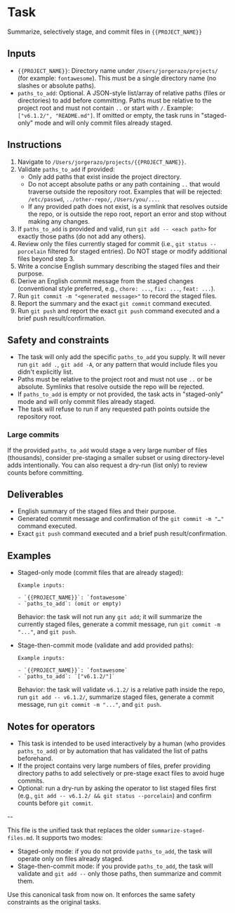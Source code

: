 # Task

Summarize, selectively stage, and commit files in `{{PROJECT_NAME}}`

## Inputs

- `{{PROJECT_NAME}}`: Directory name under `/Users/jorgerazo/projects/` (for example: `fontawesome`). This must be a single directory name (no slashes or absolute paths).
- `paths_to_add`: Optional. A JSON-style list/array of relative paths (files or directories) to add before committing. Paths must be relative to the project root and must not contain `..` or start with `/`. Example: `["v6.1.2/", "README.md"]`. If omitted or empty, the task runs in "staged-only" mode and will only commit files already staged.

## Instructions

1. Navigate to `/Users/jorgerazo/projects/{{PROJECT_NAME}}`.
2. Validate `paths_to_add` if provided:
   - Only add paths that exist inside the project directory.
   - Do not accept absolute paths or any path containing `..` that would traverse outside the repository root. Examples that will be rejected: `/etc/passwd`, `../other-repo/`, `/Users/you/...`.
   - If any provided path does not exist, is a symlink that resolves outside the repo, or is outside the repo root, report an error and stop without making any changes.
3. If `paths_to_add` is provided and valid, run `git add -- <each path>` for exactly those paths (do not add any others).
4. Review only the files currently staged for commit (i.e., `git status --porcelain` filtered for staged entries). Do NOT stage or modify additional files beyond step 3.
5. Write a concise English summary describing the staged files and their purpose.
6. Derive an English commit message from the staged changes (conventional style preferred, e.g., `chore: ...`, `fix: ...`, `feat: ...`).
7. Run `git commit -m "<generated message>"` to record the staged files.
8. Report the summary and the exact `git commit` command executed.
9. Run `git push` and report the exact `git push` command executed and a brief push result/confirmation.

## Safety and constraints

- The task will only add the specific `paths_to_add` you supply. It will never run `git add .`, `git add -A`, or any pattern that would include files you didn't explicitly list.
- Paths must be relative to the project root and must not use `..` or be absolute. Symlinks that resolve outside the repo will be rejected.
- If `paths_to_add` is empty or not provided, the task acts in "staged-only" mode and will only commit files already staged.
- The task will refuse to run if any requested path points outside the repository root.

### Large commits

If the provided `paths_to_add` would stage a very large number of files (thousands), consider pre-staging a smaller subset or using directory-level adds intentionally. You can also request a dry-run (list only) to review counts before committing.

## Deliverables

- English summary of the staged files and their purpose.
- Generated commit message and confirmation of the `git commit -m "…"` command executed.
- Exact `git push` command executed and a brief push result/confirmation.

## Examples

- Staged-only mode (commit files that are already staged):

      Example inputs:

      - `{{PROJECT_NAME}}`: `fontawesome`
      - `paths_to_add`: (omit or empty)

   Behavior: the task will not run any `git add`; it will summarize the currently staged files, generate a commit message, run `git commit -m "..."`, and `git push`.

- Stage-then-commit mode (validate and add provided paths):

      Example inputs:

      - `{{PROJECT_NAME}}`: `fontawesome`
      - `paths_to_add`: `["v6.1.2/"]`

   Behavior: the task will validate `v6.1.2/` is a relative path inside the repo, run `git add -- v6.1.2/`, summarize staged files, generate a commit message, run `git commit -m "..."`, and `git push`.

## Notes for operators

- This task is intended to be used interactively by a human (who provides `paths_to_add`) or by automation that has validated the list of paths beforehand.
- If the project contains very large numbers of files, prefer providing directory paths to add selectively or pre-stage exact files to avoid huge commits.
- Optional: run a dry-run by asking the operator to list staged files first (e.g., `git add -- v6.1.2/ && git status --porcelain`) and confirm counts before `git commit`.

--

This file is the unified task that replaces the older `summarize-staged-files.md`. It supports two modes:

- Staged-only mode: if you do not provide `paths_to_add`, the task will operate only on files already staged.
- Stage-then-commit mode: if you provide `paths_to_add`, the task will validate and `git add --` only those paths, then summarize and commit them.

Use this canonical task from now on. It enforces the same safety constraints as the original tasks.
